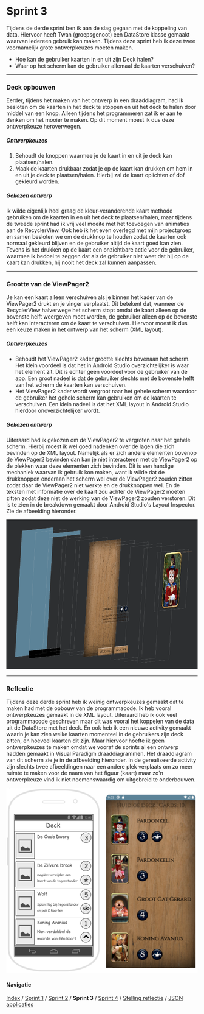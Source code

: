# Sprint 3
Tijdens de derde sprint ben ik aan de slag gegaan met de koppeling van data. Hiervoor heeft Twan (groepsgenoot)
een DataStore klasse gemaakt waarvan iedereen gebruik kan maken. Tijdens deze sprint heb ik deze twee voornamelijk
grote ontwerpkeuzes moeten maken.
- Hoe kan de gebruiker kaarten in en uit zijn Deck halen?
- Waar op het scherm kan de gebruiker allemaal de kaarten verschuiven?

---

### Deck opbouwen
Eerder, tijdens het maken van het ontwerp in een draaddiagram, had ik besloten om de kaarten in het deck te stoppen en
uit het deck te halen door middel van een knop. Alleen tijdens het programmeren zat ik er aan te denken om het mooier
te maken. Op dit moment moest ik dus deze ontwerpkeuze heroverwegen.

##### Ontwerpkeuzes
1. Behoudt de knoppen waarmee je de kaart in en uit je deck kan plaatsen/halen.
2. Maak de kaarten drukbaar zodat je op de kaart kan drukken om hem in en uit je deck te plaatsen/halen. Hierbij zal de
kaart oplichten of dof gekleurd worden.

##### Gekozen ontwerp
Ik wilde eigenlijk heel graag de kleur-veranderende kaart methode gebruiken om de kaarten in en uit het deck te
plaatsen/halen, maar tijdens de tweede sprint had ik vrij veel moeite met het toevoegen van animaties aan de
RecyclerView. Ook heb ik het even overlegd met mijn projectgroep en samen besloten we om de drukknop te houden zodat
de kaarten ook normaal gekleurd blijven en de gebruiker altijd de kaart goed kan zien. Tevens is het drukken op de kaart
een onzichtbare actie voor de gebruiker, waarmee ik bedoel te zeggen dat als de gebruiker niet weet dat hij op de kaart
kan drukken, hij nooit het deck zal kunnen aanpassen.

---

### Grootte van de ViewPager2
Je kan een kaart alleen verschuiven als je binnen het kader van de ViewPager2 drukt en je vinger verplaatst. Dit
betekent dat, wanneer de RecyclerView halverwege het scherm stopt omdat de kaart alleen op de bovenste helft weergeven
moet worden, de gebruiker alleen op de bovenste helft kan interacteren om de kaart te verschuiven. Hiervoor moest
ik dus een keuze maken in het ontwerp van het scherm (XML layout).

##### Ontwerpkeuzes
- Behoudt het ViewPager2 kader grootte slechts bovenaan het scherm. Het klein voordeel is dat het in Android Studio
overzichtelijker is waar het element zit. Dit is echter geen voordeel voor de gebruiker van de app. Een groot nadeel
is dat de gebruiker slechts met de bovenste helft van het scherm de kaarten kan verschuiven.
- Het ViewPager2 kader wordt vergroot naar het gehele scherm waardoor de gebruiker het gehele scherm kan gebruiken om
de kaarten te verschuiven. Een klein nadeel is dat het XML layout in Android Studio hierdoor onoverzichtelijker wordt.

##### Gekozen ontwerp
Uiteraard had ik gekozen om de ViewPager2 te vergroten naar het gehele scherm. Hierbij moest ik wel goed nadenken over
de lagen die zich bevinden op de XML layout. Namelijk als er zich andere elementen bovenop de ViewPager2 bevinden dan
kan je niet interacteren met de ViewPager2 op de plekken waar deze elementen zich bevinden. Dit is een handige
mechaniek waarvan ik gebruik kon maken, want ik wilde dat de drukknoppen onderaan het scherm wel over de ViewPager2
zouden zitten zodat daar de ViewPager2 niet werkte en de drukknoppen wel. En de teksten met informatie over de kaart
zou achter de ViewPager2 moeten zitten zodat deze niet de werking van de ViewPager2 zouden verstoren. Dit is te zien
in de breakdown gemaakt door Android Studio's Layout Inspector. Zie de afbeelding hieronder.

![Deck Layout Breakdown](../images/deck-layout-inspector.png)

---

### Reflectie
Tijdens deze derde sprint heb ik weinig ontwerpkeuzes gemaakt dat te maken had met de opbouw van de programmacode. Ik
heb vooral ontwerpkeuzes gemaakt in de XML layout. Uiteraard heb ik ook veel programmacode geschreven maar dit was
vooral het koppelen van de data uit de DataStore met het deck. En ook heb ik een nieuwe activity gemaakt waarin je
kan zien welke kaarten momenteel in de gebruikers zijn deck zitten, en hoeveel kaarten dit zijn. Maar hiervoor hoefte
ik geen ontwerpkeuzes te maken omdat we vooraf de sprints al een ontwerp hadden gemaakt in Visual Paradigm
draaddiagrammen. Het draaddiagram van dit scherm zie je in de afbeelding hieronder. In de gerealiseerde activity
zijn slechts twee afbeeldingen naar een andere plek verplaats om zo meer ruimte te maken voor de naam van het figuur
(kaart) maar zo'n ontwerpkeuze vind ik niet noemenswaardig om uitgebreid te onderbouwen.

![Deck huidige deck draaddiagram](../images/deck-current-cards-wireframe-difference.png)

#### Navigatie
[Index](../readme.md) / [Sprint 1](../week6/sprint1.md) / [Sprint 2](../week6/sprint2.md) / **Sprint 3**
/ [Sprint 4](sprint4.md) / [Stelling reflectie](../overig/stelling-reflectie.md) / [JSON applicaties](../overig/json-applicaties.md)